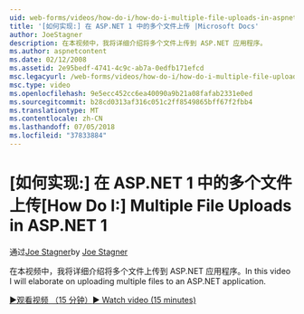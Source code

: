 ```yaml
---
uid: web-forms/videos/how-do-i/how-do-i-multiple-file-uploads-in-aspnet-1
title: '[如何实现:] 在 ASP.NET 1 中的多个文件上传 |Microsoft Docs'
author: JoeStagner
description: 在本视频中，我将详细介绍将多个文件上传到 ASP.NET 应用程序。
ms.author: aspnetcontent
ms.date: 02/12/2008
ms.assetid: 2e95bedf-4741-4c9c-ab7a-0edfb171efcd
msc.legacyurl: /web-forms/videos/how-do-i/how-do-i-multiple-file-uploads-in-aspnet-1
msc.type: video
ms.openlocfilehash: 9e5ecc452cc6ea40090a9b21a08fafab2331e0ed
ms.sourcegitcommit: b28cd0313af316c051c2ff8549865bff67f2fbb4
ms.translationtype: MT
ms.contentlocale: zh-CN
ms.lasthandoff: 07/05/2018
ms.locfileid: "37833884"
---
```

<a name="how-do-i--multiple-file-uploads-in-aspnet-1"></a><span data-ttu-id="1b2cc-103">[如何实现:] 在 ASP.NET 1 中的多个文件上传</span><span class="sxs-lookup"><span data-stu-id="1b2cc-103">[How Do I:]  Multiple File Uploads in ASP.NET 1</span></span>
====================
<span data-ttu-id="1b2cc-104">通过[Joe Stagner](https://github.com/JoeStagner)</span><span class="sxs-lookup"><span data-stu-id="1b2cc-104">by [Joe Stagner](https://github.com/JoeStagner)</span></span>

<span data-ttu-id="1b2cc-105">在本视频中，我将详细介绍将多个文件上传到 ASP.NET 应用程序。</span><span class="sxs-lookup"><span data-stu-id="1b2cc-105">In this video I will elaborate on uploading multiple files to an ASP.NET application.</span></span>

[<span data-ttu-id="1b2cc-106">&#9654;观看视频 （15 分钟）</span><span class="sxs-lookup"><span data-stu-id="1b2cc-106">&#9654; Watch video (15 minutes)</span></span>](https://channel9.msdn.com/Blogs/ASP-NET-Site-Videos/how-do-i-multiple-file-uploads-in-aspnet-1)
